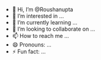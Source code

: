 - 👋 Hi, I’m @Roushanupta
- 👀 I’m interested in ...
- 🌱 I’m currently learning ...
- 💞️ I’m looking to collaborate on ...
- 📫 How to reach me ...
- 😄 Pronouns: ...
- ⚡ Fun fact: ...

<!---
Roushanupta/Roushanupta is a ✨ special ✨ repository because its `README.md` (this file) appears on your GitHub profile.
You can click the Preview link to take a look at your changes.
--->
